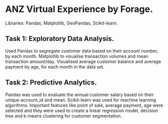 # ANZ Virtual Experience by Forage.

Libraries: Pandas, Matplotlib, GeoPandas, Scikit-learn.

## Task 1: Exploratory Data Analysis.

Used Pandas to segregate customer data based on their account number, by each month. Matplotlib to visualise transaction volumes and mean transaction amount/day. Visualised average customer balance and average payment by age, for each month in the data set.

## Task 2: Predictive Analytics.

Pandas was used to evaluate the annual customer salary based on their unique account_id and mean. Scikit-learn was used for machine learning algorithms. Important features like point of sale, average payment, age were selected and they were used to create a linear regression model, decision tree and k-means clustering for customer segmentation. 
